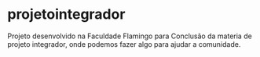 # projetointegrador

Projeto desenvolvido na Faculdade Flamingo para Conclusão da materia de projeto integrador, onde podemos fazer algo para ajudar a comunidade.
